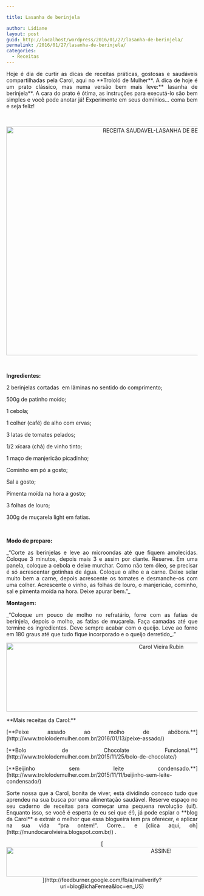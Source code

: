 ```yaml
---

title: Lasanha de berinjela

author: Lidiane
layout: post
guid: http://localhost/wordpress/2016/01/27/lasanha-de-berinjela/
permalink: /2016/01/27/lasanha-de-berinjela/
categories:
  - Receitas
---
```

<p align="justify">
  Hoje é dia de curtir as dicas de receitas práticas, gostosas e saudáveis compartilhadas pela Carol, aqui no **Trololó de Mulher**. A dica de hoje é um prato clássico, mas numa versão bem mais leve:** lasanha de berinjela**. A cara do prato é ótima, as instruções para executá-lo são bem simples e você pode anotar já! Experimente em seus domínios… coma bem e seja feliz!
</p>

&nbsp;

<p align="center">
  <img class="alignnone size-full wp-image-11820" src="http://www.trololodemulher.com.br/blog/wp-content/uploads/2016/01/RECEITA-SAUDAVEL-LASANHA-DE-BERINJELA.jpg" alt="RECEITA SAUDAVEL-LASANHA DE BERINJELA" width="800" height="602" />
</p>

&nbsp;

**Ingredientes:**

2 berinjelas cortadas  em lâminas no sentido do comprimento;

500g de patinho moído;

1 cebola;

1 colher (café) de alho com ervas;

3 latas de tomates pelados;

1/2 xícara (chá) de vinho tinto;

1 maço de manjericão picadinho;

Cominho em pó a gosto;

Sal a gosto;

Pimenta moída na hora a gosto;

3 folhas de louro;

300g de muçarela light em fatias.

&nbsp;

**Modo de preparo:**

<p align="justify">
  _“Corte as berinjelas e leve ao microondas até que fiquem amolecidas. Coloque 3 minutos, depois mais 3 e assim por diante. Reserve. Em uma panela, coloque a cebola e deixe murchar. Como não tem óleo, se precisar é só acrescentar gotinhas de água. Coloque o alho e a carne. Deixe selar muito bem a carne, depois acrescente os tomates e desmanche-os com uma colher. Acrescente o vinho, as folhas de louro, o manjericão, cominho, sal e pimenta moída na hora. Deixe apurar bem.”_
</p>

**Montagem:**

<p align="justify">
  _“Coloque um pouco de molho no refratário, forre com as fatias de berinjela, depois o molho, as fatias de muçarela. Faça camadas até que termine os ingredientes. Deve sempre acabar com o queijo. Leve ao forno em 180 graus até que tudo fique incorporado e o queijo derretido_.”
</p>

<p align="center">
  <img class="alignnone size-full wp-image-11789" src="http://www.trololodemulher.com.br/blog/wp-content/uploads/2016/01/Carol-Vieira-Rubin.jpg" alt="Carol Vieira Rubin" width="800" height="181" />
</p>

<p align="justify">
  **Mais receitas da Carol:**
</p>

<p align="justify">
  [**Peixe assado ao molho de abóbora.**](http://www.trololodemulher.com.br/2016/01/13/peixe-assado/) 
</p>

<p align="justify">
  [**Bolo de Chocolate Funcional.**](http://www.trololodemulher.com.br/2015/11/25/bolo-de-chocolate/) 
</p>

<p align="justify">
  [**Beijinho sem leite condensado.**](http://www.trololodemulher.com.br/2015/11/11/beijinho-sem-leite-condensado/) 
</p>

<p align="justify">
  Sorte nossa que a Carol, bonita de viver, está dividindo conosco tudo que aprendeu na sua busca por uma alimentação saudável. Reserve espaço no seu caderno de receitas para começar uma pequena revolução (ui!). Enquanto isso, se você é esperta (e eu sei que é!), já pode espiar o **blog da Carol** e extrair o melhor que essa blogueira tem pra oferecer, e aplicar na sua vida “pra ontem!”. Corre… e [clica aqui, oh](http://mundocarolvieira.blogspot.com.br/) .
</p>

<p align="center">
  [<img class="alignnone size-full wp-image-10439" src="http://www.trololodemulher.com.br/blog/wp-content/uploads/2014/09/ASSINE.png" alt="ASSINE!" width="800" height="78" />](http://feedburner.google.com/fb/a/mailverify?uri=blogBichaFemea&loc=en_US) 
</p>

<p align="justify">